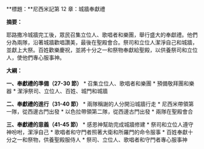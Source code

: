 **標題：**尼西米記第 12 章：城牆奉獻禮

**摘要：**

耶路撒冷城牆完工後，眾民召集立位人、歌唱者和樂團，舉行盛大的奉獻禮。他們分為兩隊，沿著城牆歡唱讚美，最後在聖殿會合。祭司和立位人潔淨自己和城牆，並獻上大祭。百姓歡樂慶祝，並將十分之一和祭物奉獻給聖殿，以供養祭司和立位人，使他們專心服事神。

**大綱：**

**一、奉獻禮的準備（27-30 節）**
    * 召集立位人、歌唱者和樂團
    * 預備敬拜團和樂器
    * 潔淨祭司、立位人、百姓、城門和城牆

**二、奉獻禮的進行（31-40 節）**
    * 兩隊稱謝的人分開沿城牆行走
    * 尼西米帶領第一隊，從西邊古門出發
    * 以色拉帶領第二隊，從西邊古門出發
    * 兩隊在聖殿會合

**三、奉獻禮的意義（41-45 節）**
    * 感恩神幫助完成城牆修建
    * 祭司和立位人遵守神吩咐，潔淨自己
    * 歌唱者和守門者照著大衛和所羅門的命令服事
    * 百姓奉獻十分之一和祭物，供養聖殿服侍人
    * 祭司、立位人、歌唱者和守門者專心服事神